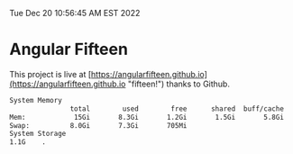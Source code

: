 Tue Dec 20 10:56:45 AM EST 2022

# Angular Fifteen


This project is live at [https://angularfifteen.github.io](https://angularfifteen.github.io "fifteen!") thanks to Github.

```bash
System Memory
               total        used        free      shared  buff/cache   available
Mem:            15Gi       8.3Gi       1.2Gi       1.5Gi       5.8Gi       5.1Gi
Swap:          8.0Gi       7.3Gi       705Mi
System Storage
1.1G	.
